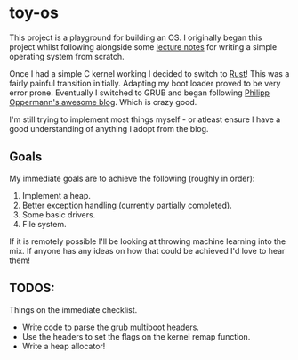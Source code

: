 # toy-os

This project is a playground for building an OS. I originally began this project whilst following alongside some [lecture notes](https://www.cs.bham.ac.uk/~exr/lectures/opsys/10_11/lectures/os-dev.pdf) for writing a simple operating system from scratch.

Once I had a simple C kernel working I decided to switch to [Rust](https://www.rust-lang.org/)! This was a fairly painful transition initially. Adapting my boot loader proved to be very error prone. Eventually I switched to GRUB and began following [Philipp Oppermann's awesome blog](http://os.phil-opp.com/). Which is crazy good.

I'm still trying to implement most things myself - or atleast ensure I have a good understanding of anything I adopt from the blog.

## Goals

My immediate goals are to achieve the following (roughly in order):

1. Implement a heap.
2. Better exception handling (currently partially completed).
3. Some basic drivers.
4. File system.

If it is remotely possible I'll be looking at throwing machine learning into the mix. If anyone has any ideas on how that could be achieved I'd love to hear them!

## TODOS:

Things on the immediate checklist.

- Write code to parse the grub multiboot headers.
- Use the headers to set the flags on the kernel remap function.
- Write a heap allocator!
